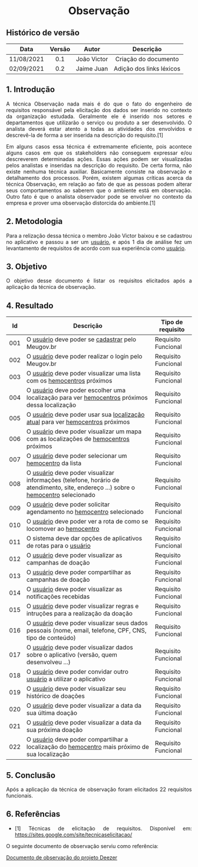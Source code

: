 # <center> Observação


## Histórico de versão
| Data | Versão | Autor | Descrição |
| :-:|:-:|:-:|:-: |
| 11/08/2021 | 0.1 | João Victor | Criação do documento |
| 02/09/2021 | 0.2 | Jaime Juan | Adição dos links léxicos |

<div align="justify">

## 1. Introdução
A técnica Observação nada mais é do que o fato do engenheiro de requisitos responsável pela elicitação dos dados ser inserido no contexto da organização estudada. Geralmente ele é inserido nos setores e departamentos que utilizarão o serviço ou produto a ser desenvolvido. O analista deverá estar atento a todas as atividades dos envolvidos e descrevê-la de forma a ser inserida na descrição do requisito.[1]

Em alguns casos essa técnica é extremamente eficiente, pois acontece alguns casos em que os stakeholders não conseguem expressar e/ou descreverem determinadas ações. Essas ações podem ser visualizadas pelos analistas e inseridas na descrição do requisito.
De certa forma, não existe nenhuma técnica auxiliar. Basicamente consiste na observação e detalhamento dos processos. Porém, existem algumas críticas acerca da técnica Observação, em relação ao fato de que as pessoas podem alterar seus comportamentos ao saberem que o ambiente está em observação. Outro fato é que o analista observador pode se envolver no contexto da empresa e prover uma observação distorcida do ambiente.[1]

## 2. Metodologia
Para a relização dessa técnica o membro João Victor baixou e se cadastrou no aplicativo e passou a ser um [usuário](./modelagem/lexico?id=usuário), e após 1 dia de análise fez um levantamento de requisitos de acordo com sua experiência como [usuário](./modelagem/lexico?id=usuário).

## 3. Objetivo
O objetivo desse documento é listar os requisitos elicitados após a aplicação da técnica de observação.

## 4. Resultado

| Id | Descrição | Tipo de requisito |
| -- | --------- | ----------------- |
| 001 | O [usuário](./modelagem/lexico?id=usuário) deve poder se [cadastrar](./modelagem/lexico?id=cadastrar) pelo Meugov.br | Requisito Funcional |
| 002 | O [usuário](./modelagem/lexico?id=usuário) deve poder realizar o login pelo Meugov.br | Requisito Funcional |
| 003 | O [usuário](./modelagem/lexico?id=usuário) deve poder visualizar uma lista com os [hemocentros](./modelagem/lexico?id=hemocentro) próximos | Requisito Funcional |
| 004 | O [usuário](./modelagem/lexico?id=usuário) deve poder escolher uma localização para ver [hemocentros](./modelagem/lexico?id=hemocentro) próximos dessa localização | Requisito Funcional |
| 005 | O [usuário](./modelagem/lexico?id=usuário) deve poder usar sua [localização atual](./modelagem/lexico?id=localização-atual) para ver [hemocentros](./modelagem/lexico?id=hemocentro) próximos | Requisito Funcional |
| 006 | O [usuário](./modelagem/lexico?id=usuário) deve poder visualizar um mapa com as localizações de [hemocentros](./modelagem/lexico?id=hemocentro) próximos | Requisito Funcional |
| 007 | O [usuário](./modelagem/lexico?id=usuário) deve poder selecionar um [hemocentro](./modelagem/lexico?id=hemocentro) da lista | Requisito Funcional |
| 008 | O [usuário](./modelagem/lexico?id=usuário) deve poder visualizar informações (telefone, horário de atendimento, site, endereço ...) sobre o [hemocentro](./modelagem/lexico?id=hemocentro) selecionado | Requisito Funcional |
| 009 | O [usuário](./modelagem/lexico?id=usuário) deve poder solicitar agendamento no [hemocentro](./modelagem/lexico?id=hemocentro) selecionado | Requisito Funcional |
| 010 | O [usuário](./modelagem/lexico?id=usuário) deve poder ver a rota de como se locomover ao [hemocentro](./modelagem/lexico?id=hemocentro) | Requisito Funcional |
| 011 | O sistema deve dar opções de aplicativos de rotas para o [usuário](./modelagem/lexico?id=usuário) | Requisito Funcional |
| 012 | O [usuário](./modelagem/lexico?id=usuário) deve poder visualizar as campanhas de doação | Requisito Funcional |
| 013 | O [usuário](./modelagem/lexico?id=usuário) deve poder compartilhar as campanhas de doação | Requisito Funcional |
| 014 | O [usuário](./modelagem/lexico?id=usuário) deve poder visualizar as notificações recebidas | Requisito Funcional |
| 015 | O [usuário](./modelagem/lexico?id=usuário) deve poder visualizar regras e intruções para a realização da doação | Requisito Funcional |
| 016 | O [usuário](./modelagem/lexico?id=usuário) deve poder visualizar seus dados pessoais (nome, email, telefone, CPF, CNS, tipo de conteúdo) | Requisito Funcional |
| 017 | O [usuário](./modelagem/lexico?id=usuário) deve poder visualizar dados sobre o aplicativo (versão, quem desenvolveu ...) | Requisito Funcional |
| 018 | O [usuário](./modelagem/lexico?id=usuário) deve poder convidar outro [usuário](./modelagem/lexico?id=usuário) a utilizar o aplicativo | Requisito Funcional |
| 019 | O [usuário](./modelagem/lexico?id=usuário) deve poder visualizar seu histórico de doações | Requisito Funcional |
| 020 | O [usuário](./modelagem/lexico?id=usuário) deve poder visualizar a data da sua última doação | Requisito Funcional |
| 021 | O [usuário](./modelagem/lexico?id=usuário) deve poder visualizar a data da sua próxima doação | Requisito Funcional |
| 022 | O [usuário](./modelagem/lexico?id=usuário) deve poder compartilhar a localização do [hemocentro](./modelagem/lexico?id=hemocentro) mais próximo de sua localização | Requisito Funcional |


## 5. Conclusão
Após a aplicação da técnica de observação foram elicitados 22 requisitos funcionais.

## 6. Referências

- [1] Técnicas de elicitação de requisitos. Disponível em: https://sites.google.com/site/tecnicaselicitacao/ 

O seguinte documento de observação serviu como referência:

[Documento de observação do projeto Deezer](https://requisitos-de-software.github.io/2019.2-Deezer/elicitacao/obs_part/)

</div> 